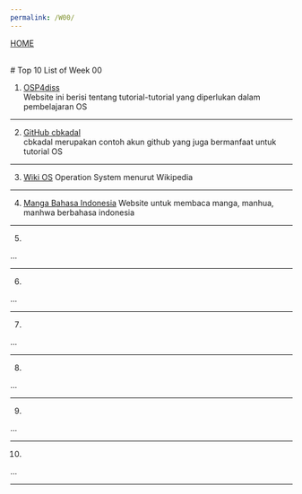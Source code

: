 ```yaml
---
permalink: /W00/
---
```

[HOME](../)

<br>
# Top 10 List of Week 00

1. [OSP4diss](https://osp4diss.vlsm.org/)<br>
Website ini berisi tentang tutorial-tutorial yang diperlukan dalam pembelajaran OS
* * *

2. [GitHub cbkadal](https://github.com/cbkadal/os202/)<br>
cbkadal merupakan contoh akun github yang juga bermanfaat untuk tutorial OS
* * *

3. [Wiki OS](https://en.wikipedia.org/wiki/Operating_system)
Operation System menurut Wikipedia
* * *

4. [Manga Bahasa Indonesia](https://bacamanga.co)
Website untuk membaca manga, manhua, manhwa berbahasa indonesia
* * *
5.
...
* * *
6.
...
* * *
7.
...
* * *
8.
...
* * *
9.
...
* * *
10.
...
* * *

